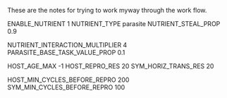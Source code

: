 These are the notes for trying to work myway through the work flow.


ENABLE_NUTRIENT 1
NUTRIENT_TYPE parasite
NUTRIENT_STEAL_PROP 0.9

NUTRIENT_INTERACTION_MULTIPLIER 4
PARASITE_BASE_TASK_VALUE_PROP 0.1

HOST_AGE_MAX -1
HOST_REPRO_RES 20
SYM_HORIZ_TRANS_RES 20

HOST_MIN_CYCLES_BEFORE_REPRO 200
SYM_MIN_CYCLES_BEFORE_REPRO 100